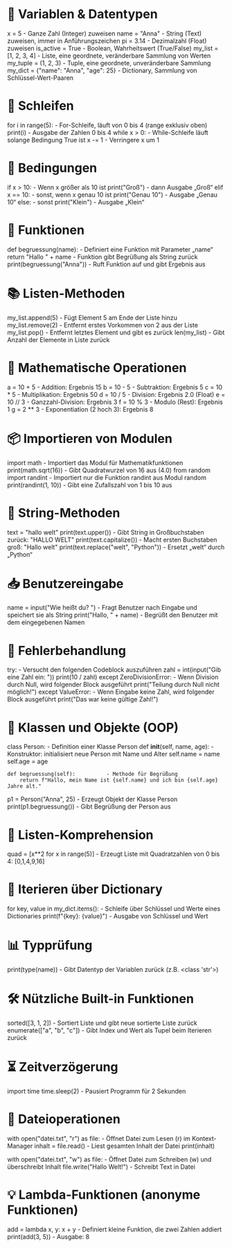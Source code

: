 # 🐍 Variablen & Datentypen
x = 5                                   - Ganze Zahl (Integer) zuweisen
name = "Anna"                          - String (Text) zuweisen, immer in Anführungszeichen
pi = 3.14                             - Dezimalzahl (Float) zuweisen
is_active = True                      - Boolean, Wahrheitswert (True/False)
my_list = [1, 2, 3, 4]               - Liste, eine geordnete, veränderbare Sammlung von Werten
my_tuple = (1, 2, 3)                 - Tuple, eine geordnete, unveränderbare Sammlung
my_dict = {"name": "Anna", "age": 25} - Dictionary, Sammlung von Schlüssel-Wert-Paaren

# 🔄 Schleifen
for i in range(5):                    - For-Schleife, läuft von 0 bis 4 (range exklusiv oben)
    print(i)                         - Ausgabe der Zahlen 0 bis 4
while x > 0:                         - While-Schleife läuft solange Bedingung True ist
    x -= 1                          - Verringere x um 1

# 🔢 Bedingungen
if x > 10:                          - Wenn x größer als 10 ist
    print("Groß")                   - dann Ausgabe „Groß“
elif x == 10:                      - sonst, wenn x genau 10 ist
    print("Genau 10")               - Ausgabe „Genau 10“
else:                              - sonst
    print("Klein")                  - Ausgabe „Klein“

# 🧩 Funktionen
def begruessung(name):              - Definiert eine Funktion mit Parameter „name“
    return "Hallo " + name          - Funktion gibt Begrüßung als String zurück
print(begruessung("Anna"))          - Ruft Funktion auf und gibt Ergebnis aus

# 📚 Listen-Methoden
my_list.append(5)                   - Fügt Element 5 am Ende der Liste hinzu
my_list.remove(2)                   - Entfernt erstes Vorkommen von 2 aus der Liste
my_list.pop()                      - Entfernt letztes Element und gibt es zurück
len(my_list)                       - Gibt Anzahl der Elemente in Liste zurück

# 🧮 Mathematische Operationen
a = 10 + 5                        - Addition: Ergebnis 15
b = 10 - 5                        - Subtraktion: Ergebnis 5
c = 10 * 5                        - Multiplikation: Ergebnis 50
d = 10 / 5                        - Division: Ergebnis 2.0 (Float)
e = 10 // 3                      - Ganzzahl-Division: Ergebnis 3
f = 10 % 3                       - Modulo (Rest): Ergebnis 1
g = 2 ** 3                       - Exponentiation (2 hoch 3): Ergebnis 8

# 📦 Importieren von Modulen
import math                      - Importiert das Modul für Mathematikfunktionen
print(math.sqrt(16))             - Gibt Quadratwurzel von 16 aus (4.0)
from random import randint       - Importiert nur die Funktion randint aus Modul random
print(randint(1, 10))            - Gibt eine Zufallszahl von 1 bis 10 aus

# 🐍 String-Methoden
text = "hallo welt"
print(text.upper())              - Gibt String in Großbuchstaben zurück: "HALLO WELT"
print(text.capitalize())         - Macht ersten Buchstaben groß: "Hallo welt"
print(text.replace("welt", "Python")) - Ersetzt „welt“ durch „Python“

# 📥 Benutzereingabe
name = input("Wie heißt du? ")   - Fragt Benutzer nach Eingabe und speichert sie als String
print("Hallo, " + name)          - Begrüßt den Benutzer mit dem eingegebenen Namen

# 🚫 Fehlerbehandlung
try:                             - Versucht den folgenden Codeblock auszuführen
    zahl = int(input("Gib eine Zahl ein: "))
    print(10 / zahl)
except ZeroDivisionError:        - Wenn Division durch Null, wird folgender Block ausgeführt
    print("Teilung durch Null nicht möglich!")
except ValueError:               - Wenn Eingabe keine Zahl, wird folgender Block ausgeführt
    print("Das war keine gültige Zahl!")

# 🐍 Klassen und Objekte (OOP)
class Person:                   - Definition einer Klasse Person
    def __init__(self, name, age):   - Konstruktor: initialisiert neue Person mit Name und Alter
        self.name = name
        self.age = age

    def begruessung(self):          - Methode für Begrüßung
        return f"Hallo, mein Name ist {self.name} und ich bin {self.age} Jahre alt."

p1 = Person("Anna", 25)           - Erzeugt Objekt der Klasse Person
print(p1.begruessung())            - Gibt Begrüßung der Person aus

# 🧵 Listen-Komprehension
quad = [x**2 for x in range(5)]   - Erzeugt Liste mit Quadratzahlen von 0 bis 4: [0,1,4,9,16]

# 🔄 Iterieren über Dictionary
for key, value in my_dict.items(): - Schleife über Schlüssel und Werte eines Dictionaries
    print(f"{key}: {value}")       - Ausgabe von Schlüssel und Wert

# 📊 Typprüfung
print(type(name))                 - Gibt Datentyp der Variablen zurück (z.B. <class 'str'>)

# 🛠 Nützliche Built-in Funktionen
sorted([3, 1, 2])                - Sortiert Liste und gibt neue sortierte Liste zurück
enumerate(["a", "b", "c"])       - Gibt Index und Wert als Tupel beim Iterieren zurück

# ⏳ Zeitverzögerung
import time
time.sleep(2)                    - Pausiert Programm für 2 Sekunden

# 🔧 Dateioperationen
with open("datei.txt", "r") as file:  - Öffnet Datei zum Lesen (r) im Kontext-Manager
    inhalt = file.read()              - Liest gesamten Inhalt der Datei
print(inhalt)

with open("datei.txt", "w") as file:  - Öffnet Datei zum Schreiben (w) und überschreibt Inhalt
    file.write("Hallo Welt!")         - Schreibt Text in Datei

# 💡 Lambda-Funktionen (anonyme Funktionen)
add = lambda x, y: x + y           - Definiert kleine Funktion, die zwei Zahlen addiert
print(add(3, 5))                   - Ausgabe: 8
